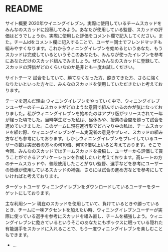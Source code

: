 # README
サイト概要
2020年ウイニングイレブン。実際に使用しているチームスカッドをみんなのスカッドに投稿してみよう。あなたが使用している監督、スカッドの評価はどうでしょうか。実際に使用した評価をコメント欄で記入してください。また。チームidをコメント欄に記入することで、ユーザー同士でフレンドマッチも組みやすくなります。これからウィニングイレブンを始めるというあなた、もうスカッドは完成しているというそこのあなたも、みんなが使ったイレブンを参考にあなただけのスカッド組んでみましょう。ぜひみんなのスカッドに登録して、スカッドの評価がどのくらいなのか是非とも一度お試しください。

サイトテーマ
試合をしていて、勝てなくなった方、飽きてきた方、さらに強くなりたいといった方々に、みんなのスカッドを使用していただきたいと考えております。

テーマを選んだ理由
ウィニングイレブンをやっていく中で、ウィニングイレブンユーザーのチームスカッドがどのような意図で組んでいるのかが気になっておりました。私がウィニングイレブンを始めたのはアプリ版がリリースされて一年が経った頃でした。当時学生だった私は、昼休みや、授業の合間を縫って試合を進めていきました。このゲームに現在進行形でどハマり中の私は、チームスカッドを組む際、ウィニングイレブンゲーム実況者の意見やプレイ、スカッドの組み方なども参考にしております。しかしウィニングイレブンをプレイしているユーザーの数は実況者の方々の何10倍、何100倍以上いると考えております。そこで今回、みんなのスカッドではチームスカッドを投稿し、ユーザーから評価して貰うことができるアプリケーションを作成したいと考えております。高レートの方のチームスカッドや、普段使用したことがない監督、選手などを参考にユーザーの皆様が使用しているスカッドの補強、さらには試合の進め方などを参考にしていければと考えております。

ターゲットユーザ
ウィニングイレブンをダウンロードしているユーザーをターゲットにしております。

主な利用シーン
現在のスカッドを使用していて、負けているときや勝っているとき、チームに一味アクセントを加えたい時、ウィニングイレブンユーザーが実際に使っている選手を参考にスカッドを組み直し、チームを補強しよう。ウィニングイレブンに飽きているというそこのあなたにもボックスに眠っている隠れた有能選手をスカッドに入れることで、もう一度ウィニングイレブンを楽しむこともできます。


* ...
